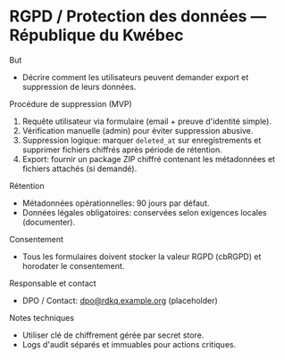 # RGPD / Protection des données — République du Kwébec

But
- Décrire comment les utilisateurs peuvent demander export et suppression de leurs données.

Procédure de suppression (MVP)
1. Requête utilisateur via formulaire (email + preuve d'identité simple).
2. Vérification manuelle (admin) pour éviter suppression abusive.
3. Suppression logique: marquer `deleted_at` sur enregistrements et supprimer fichiers chiffrés après période de rétention.
4. Export: fournir un package ZIP chiffré contenant les métadonnées et fichiers attachés (si demandé).

Rétention
- Métadonnées opérationnelles: 90 jours par défaut.
- Données légales obligatoires: conservées selon exigences locales (documenter).

Consentement
- Tous les formulaires doivent stocker la valeur RGPD (cbRGPD) et horodater le consentement.

Responsable et contact
- DPO / Contact: dpo@rdkq.example.org (placeholder)

Notes techniques
- Utiliser clé de chiffrement gérée par secret store.
- Logs d'audit séparés et immuables pour actions critiques.
